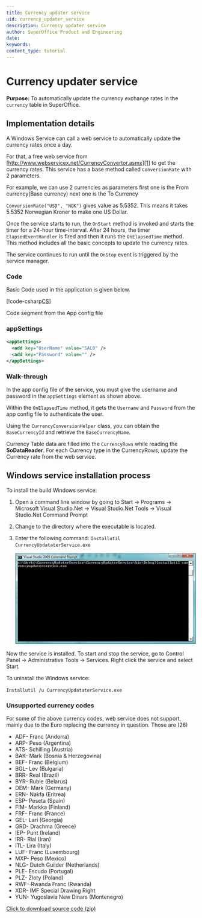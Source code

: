 ```yaml
---
title: Currency updater service
uid: currency_updater_service
description: Currency updater service
author: SuperOffice Product and Engineering
date: 
keywords: 
content_type: tutorial 
---
```


# Currency updater service

**Purpose:** To automatically update the currency exchange rates in the `currency` table in SuperOffice.

## Implementation details

A Windows Service can call a web service to automatically update the currency rates once a day.

For that, a free web service from [http://www.webservicex.net/CurrencyConvertor.asmx][1] to get the currency rates. This service has a base method called `ConversionRate` with 2 parameters.

For example, we can use 2 currencies as parameters first one is the From currency(Base currency) next one is the To Currency

`ConversionRate("USD", "NOK")` gives value as 5.5352. This means it takes 5.5352 Norwegian Kroner to make one US Dollar.

Once the service starts to run, the `OnStart` method is invoked and starts the timer for a 24-hour time-interval. After 24 hours, the timer `ElapsedEventHandler` is fired and then it runs the `OnElapsedTime` method. This method includes all the basic concepts to update the currency rates.

The service continues to run until the `OnStop` event is triggered by the service manager.

### Code

Basic Code used in the application is given below.

[!code-csharp[CS](includes/currency-converter.cs)]

Code segment from the App config file

### appSettings

```XML
<appSettings>
  <add key="UserName" value="SAL0" />
  <add key="Password" value="" />
</appSettings>
```

### Walk-through

In the app config file of the service, you must give the username and password in the `appSettings` element as shown above.

Within the `OnElapsedTime` method, it gets the `Username` and `Password` from the app config file to authenticate the user.

Using the `CurrencyConversionHelper` class, you can obtain the `BaseCurrencyId` and retrieve the `BaseCurrencyName`.

Currency Table data are filled into the `CurrencyRows` while reading the **SoDataReader**. For each Currency type in the CurrencyRows, update the Currency rate from the web service.

## Windows service installation process

To install the build Windows service:

1. Open a command line window by going to Start -&gt; Programs -&gt; Microsoft Visual Studio.Net -&gt; Visual Studio.Net Tools -&gt; Visual Studio.Net Command Prompt
2. Change to the directory where the executable is located.
3. Enter the following command: `Installutil CurrencyUpdataterService.exe`

    ![01][img1]

Now the service is installed. To start and stop the service, go to Control Panel -&gt; Administrative Tools -&gt; Services.  Right click the service and select Start.

To uninstall the Windows service:

`Installutil /u CurrencyUpdataterService.exe`

### Unsupported currency codes

For some of the above currency codes, web service does not support,  mainly due to the Euro replacing the currency in question. Those are (26)

* ADF- Franc (Andorra)
* ARP- Peso (Argentina)
* ATS- Schilling (Austria)
* BAK- Mark (Bosnia & Herzegovina)
* BEF- Franc (Belgium)
* BGL- Lev (Bulgaria)
* BRR- Real (Brazil)
* BYR- Ruble (Belarus)
* DEM- Mark (Germany)
* ERN- Nakfa (Eritrea)
* ESP- Peseta (Spain)
* FIM- Markka (Finland)
* FRF- Franc (France)
* GEL- Lari (Georgia)
* GRD- Drachma (Greece)
* IEP- Punt (Ireland)
* IRR- Rial (Iran)
* ITL- Lira (Italy)
* LUF- Franc (Luxembourg)
* MXP- Peso (Mexico)
* NLG- Dutch Guilder (Netherlands)
* PLE- Escudo (Portugal)
* PLZ- Zloty (Poland)
* RWF- Rwanda Franc (Rwanda)
* XDR- IMF Special Drawing Right
* YUN- Yugoslavia New Dinars (Montenegro)

<a href="../../../assets/downloads/api/currencyupdaterservice.zip" download>Click to download source code (zip)</a>

<!-- Referenced links -->
[1]: http://www.webservicex.net/CurrencyConvertor.asmx

<!-- Referenced images -->
[img1]: media/image021.jpg

